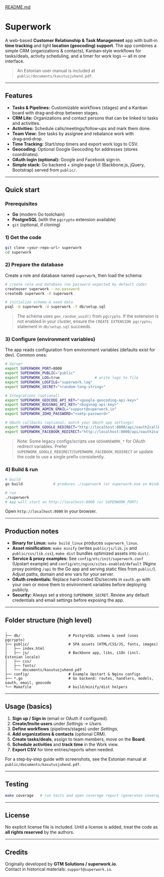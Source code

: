 [README.md](https://github.com/user-attachments/files/21710509/README.md)
# Superwork

A web-based **Customer Relationship & Task Management** app with built‑in **time tracking** and light **location (geocoding) support**. The app combines a simple CRM (organizations & contacts), Kanban‑style workflows for tasks/deals, activity scheduling, and a timer for work logs — all in one interface.

> An Estonian user manual is included at `public/documents/kasutusjuhend.pdf`.

---

## Features

- **Tasks & Pipelines:** Customizable workflows (stages) and a Kanban board with drag‑and‑drop between stages.
- **CRM Lite:** Organizations and contact persons that can be linked to tasks and activities.
- **Activities:** Schedule calls/meetings/follow‑ups and mark them done.
- **Team View:** See tasks by assignee and rebalance work with drag‑and‑drop.
- **Time Tracking:** Start/stop timers and export work logs to CSV.
- **Geocoding:** Optional Google Geocoding for addresses (stores coordinates).
- **OAuth login (optional):** Google and Facebook sign‑in.
- **Simple stack:** Go backend + single‑page UI (Backbone.js, jQuery, Bootstrap) served from `public/`.

---

## Quick start

### Prerequisites
- **Go** (modern Go toolchain)
- **PostgreSQL** (with the `pgcrypto` extension available)
- `git` (optional, if cloning)

### 1) Get the code
```bash
git clone <your-repo-url> superwork
cd superwork
```

### 2) Prepare the database
Create a role and database named `superwork`, then load the schema:
```bash
# create role and database (no password expected by default code)
createuser superwork --no-password
createdb superwork -O superwork

# initialize schema & seed data
psql -U superwork -d superwork -f db/setup.sql
```
> The schema uses `gen_random_uuid()` from `pgcrypto`. If the extension is not enabled in your cluster, ensure the `CREATE EXTENSION pgcrypto;` statement in `db/setup.sql` succeeds.

### 3) Configure (environment variables)
The app reads configuration from environment variables (defaults exist for dev). Common ones:

```bash
# Server
export SUPERWORK_PORT=8000
export SUPERWORK_PUBLIC="public"
export SUPERWORK_LOG=true                # write logs to file
export SUPERWORK_LOGFILE="superwork.log"
export SUPERWORK_SECRET="<random-long-string>"

# Integrations (optional)
export SUPERWORK_GEOCODE_API_KEY="<google-geocoding-api-key>"
export SUPERWORK_BUGSNAG_API_KEY="<bugsnag-api-key>"
export SUPERWORK_ADMIN_EMAIL="support@superwork.io"
export SUPERWORK_ZOHO_PASSWORD="<smtp-password>"

# OAuth callbacks (optional; match your OAuth app settings)
export SUPERWORK_GOOGLE_REDIRECT="http://localhost:8000/api/oauth2callback/google"
export SUPERWORK_FACEBOOK_REDIRECT="http://localhost:8000/api/oauth2callback/facebook"
```

> Note: Some legacy configs/scripts use `GOSHAREWORK_*` for OAuth redirect variables. Prefer `SUPERWORK_GOOGLE_REDIRECT`/`SUPERWORK_FACEBOOK_REDIRECT` or update the code to use a single prefix consistently.

### 4) Build & run
```bash
# build
go build              # produces ./superwork (or superwork.exe on Windows)

# run
./superwork
# App will start on http://localhost:8000 (or SUPERWORK_PORT)
```

Open `http://localhost:8000` in your browser.

---

## Production notes

- **Binary for Linux:** `make build_linux` produces `superwork_linux`.
- **Asset minification:** `make minify` (writes `public/js/lib.js` and `public/css/lib.css`), `make dist` bundles optimized assets into `dist/`.
- **Service & proxy examples:** See `config/etc/init/superwork.conf` (Upstart example) and `config/etc/nginx/sites-enabled/default` (Nginx proxy pointing `/api` to the Go app and serving static files from `public/`). Adjust paths, domain and env vars for your server.
- **OAuth credentials:** Replace hard‑coded IDs/secrets in `oauth.go` with your own or move them to environment variables before deploying publicly.
- **Security:** Always set a strong `SUPERWORK_SECRET`. Review any default credentials and email settings before exposing the app.

---

## Folder structure (high level)

```
.
├── db/                      # PostgreSQL schema & seed (uses pgcrypto)
├── public/                  # SPA assets (HTML/CSS/JS, fonts, images)
│   ├── index.html
│   ├── js/                  # Backbone app, libs, i18n (incl. Estonian locale)
│   ├── css/
│   ├── fonts/
│   └── documents/kasutusjuhend.pdf
├── config/                  # Example Upstart & Nginx configs
├── *.go                     # Go backend: routes, handlers, models, oauth, email, geocode
└── Makefile                 # build/minify/dist helpers
```

---

## Usage (basics)

1. **Sign up / Sign in** (email or OAuth if configured).
2. **Create/Invite users** under *Settings → Users*.
3. **Define workflows** (pipelines/stages) under *Settings*.
4. **Add organizations & contacts** (optional CRM).
5. **Create tasks/deals**, assign to team members, move on the **Board**.
6. **Schedule activities** and **track time** in the Work view.
7. **Export CSV** for time entries/reports when needed.

For a step‑by‑step guide with screenshots, see the Estonian manual at `public/documents/kasutusjuhend.pdf`.

---

## Testing

```bash
make coverage   # run tests and open coverage report (generates coverage.out)
```

---

## License

No explicit license file is included. Until a license is added, treat the code as **all rights reserved** by the authors.

---

## Credits

Originally developed by **GTM Solutions / superwork.io**.  
Contact in historical materials: `support@superwork.io`.


